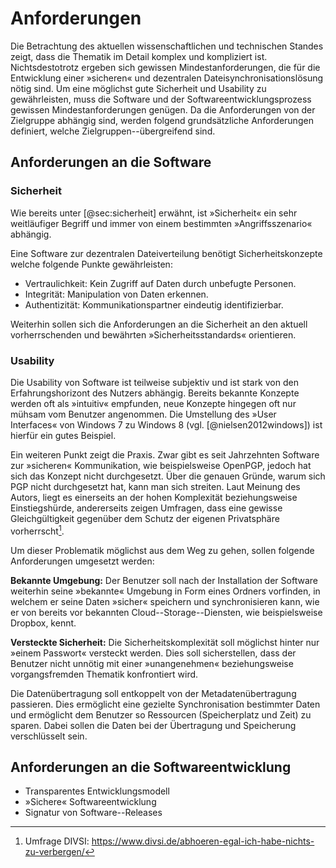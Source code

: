 # Anforderungen

Die Betrachtung des aktuellen wissenschaftlichen und technischen Standes zeigt,
dass die Thematik im Detail komplex und kompliziert ist. Nichtsdestotrotz ergeben
sich gewissen Mindestanforderungen, die für die Entwicklung einer »sicheren«
und dezentralen Dateisynchronisationslösung nötig sind. Um eine möglichst gute
Sicherheit und Usability zu gewährleisten, muss die Software und der
Softwareentwicklungsprozess gewissen Mindestanforderungen genügen. Da die
Anforderungen von der Zielgruppe abhängig sind, werden folgend grundsätzliche
Anforderungen definiert, welche Zielgruppen--übergreifend sind.

## Anforderungen an die Software

### Sicherheit

Wie bereits unter [@sec:sicherheit] erwähnt, ist »Sicherheit« ein sehr
weitläufiger Begriff und immer von einem bestimmten »Angriffsszenario«
abhängig.

Eine Software zur dezentralen Dateiverteilung benötigt Sicherheitskonzepte
welche folgende Punkte gewährleisten:

* Vertraulichkeit: Kein Zugriff auf Daten durch unbefugte Personen.
* Integrität: Manipulation von Daten erkennen.
* Authentizität: Kommunikationspartner eindeutig identifizierbar.

Weiterhin sollen sich die Anforderungen an die Sicherheit an den aktuell
vorherrschenden und bewährten »Sicherheitsstandards« orientieren.


### Usability

Die Usability von Software ist teilweise subjektiv und ist stark von den
Erfahrungshorizont des Nutzers abhängig. Bereits bekannte Konzepte werden oft
als »intuitiv« empfunden, neue Konzepte hingegen oft nur mühsam vom Benutzer
angenommen. Die Umstellung des »User Interfaces« von Windows 7 zu Windows 8
(vgl. [@nielsen2012windows]) ist hierfür ein gutes Beispiel.

Ein weiteren Punkt zeigt die Praxis. Zwar gibt es seit Jahrzehnten Software zur
»sicheren« Kommunikation, wie beispielsweise OpenPGP, jedoch hat sich das
Konzept nicht durchgesetzt. Über die genauen Gründe, warum sich PGP nicht
durchgesetzt hat, kann man sich streiten. Laut Meinung des Autors, liegt es
einerseits an der hohen Komplexität beziehungsweise Einstiegshürde,
andererseits zeigen Umfragen, dass eine gewisse Gleichgültigkeit gegenüber dem
Schutz der eigenen Privatsphäre vorherrscht[^FN_PRIVACY_SURVEY].

[^FN_PRIVACY_SURVEY]: Umfrage DIVSI: <https://www.divsi.de/abhoeren-egal-ich-habe-nichts-zu-verbergen/>

Um dieser Problematik möglichst aus dem Weg zu gehen, sollen folgende
Anforderungen umgesetzt werden:

**Bekannte Umgebung:** Der Benutzer soll nach der Installation der Software
weiterhin seine »bekannte« Umgebung in Form eines Ordners vorfinden, in welchem
er seine Daten »sicher« speichern und synchronisieren kann, wie er von bereits
vor bekannten Cloud--Storage--Diensten, wie beispielsweise Dropbox, kennt.

**Versteckte Sicherheit:** Die Sicherheitskomplexität soll möglichst hinter nur
»einem Passwort« versteckt werden. Dies soll sicherstellen, dass der Benutzer
nicht unnötig mit einer »unangenehmen« beziehungsweise vorgangsfremden Thematik
konfrontiert wird.

Die Datenübertragung soll entkoppelt von der Metadatenübertragung passieren.
Dies ermöglicht eine gezielte Synchronisation bestimmter Daten und ermöglicht
dem Benutzer so Ressourcen (Speicherplatz und Zeit) zu sparen. Dabei sollen die
Daten bei der Übertragung und Speicherung verschlüsselt sein.

## Anforderungen an die Softwareentwicklung

* Transparentes Entwicklungsmodell
* »Sichere« Softwareentwicklung
* Signatur von Software--Releases
